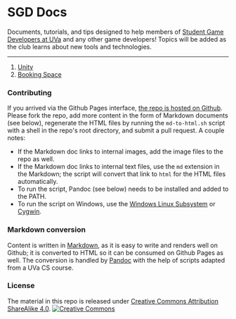 # SGD Docs

Documents, tutorials, and tips designed to help members of [Student Game Developers at UVa](http://sgd.cs.virginia.edu/) and any other game developers! Topics will be added as the club learns about new tools and technologies.

---

1. [Unity](unity/index.md)
2. [Booking Space](space/index.md)

### Contributing

If you arrived via the Github Pages interface, [the repo is hosted on Github](https://github.com/UVASGD/sgd-docs). Please fork the repo, add more content in the form of Markdown documents (see below), regenerate the HTML files by running the `md-to-html.sh` script with a shell in the repo's root directory, and submit a pull request. A couple notes:

* If the Markdown doc links to internal images, add the image files to the repo as well.
* If the Markdown doc links to internal text files, use the `md` extension in the Markdown; the script will convert that link to `html` for the HTML files automatically.
* To run the script, Pandoc (see below) needs to be installed and added to the PATH.
* To run the script on Windows, use the [Windows Linux Subsystem](https://msdn.microsoft.com/en-us/commandline/wsl/install_guide) or [Cygwin](https://www.cygwin.com/).

### Markdown conversion

Content is written in [Markdown](https://daringfireball.net/projects/markdown/), as it is easy to write and renders well on Github; it is converted to HTML so it can be consumed on Github Pages as well. The conversion is handled by [Pandoc](http://pandoc.org/) with the help of scripts adapted from a UVa CS course.

### License

The material in this repo is released under [Creative Commons Attribution ShareAlike 4.0](https://creativecommons.org/licenses/by-sa/4.0/legalcode).
[![Creative Commons](https://i.creativecommons.org/l/by-sa/4.0/88x31.png)](https://creativecommons.org/licenses/by-sa/4.0/)